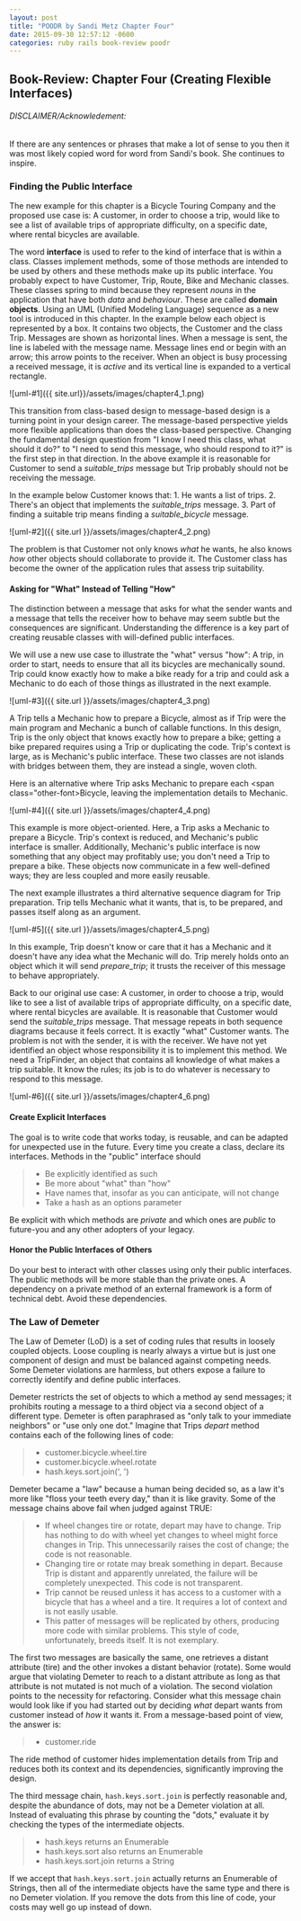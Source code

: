 ```yaml
---
layout: post
title: "POODR by Sandi Metz Chapter Four"
date: 2015-09-30 12:57:12 -0600
categories: ruby rails book-review poodr
---
```


## Book-Review: Chapter Four (Creating Flexible Interfaces)

###### DISCLAIMER/Acknowledement:

If there are any sentences or phrases that make a lot of sense to you then it was
most likely copied word for word from Sandi's book. She continues to inspire.

### Finding the Public Interface

The new example for this chapter is a Bicycle Touring Company and the proposed use case is: A customer, in order to choose a trip, would like to see a list of available trips of appropriate difficulty, on a specific date, where rental bicycles are available.

The word **interface** is used to refer to the kind of interface that is within a class. Classes implement methods, some of those methods are intended to be used by others and these methods make up its public interface. You probably expect to have <span class="other-font">Customer, Trip, Route, Bike </span>and <span class="other-font">Mechanic </span>classes. These classes spring to mind because they represent *nouns* in the application that have both *data* and *behaviour*. These are called **domain objects**. Using an UML (Unified Modeling Language) sequence as a new tool is introduced in this chapter. In the example below each object is represented by a box. It contains two objects, the <span class="other-font">Customer</span> and the class <span class="other-font">Trip</span>. Messages are shown as horizontal lines. When a message is sent, the line is labeled with the message name. Message lines end or begin with an arrow; this arrow points to the receiver. When an object is busy processing a received message, it is *active* and its vertical line is expanded to a vertical rectangle.

![uml-#1]({{ site.url}}/assets/images/chapter4_1.png)

This transition from class-based design to message-based design is a turning point in your design career. The message-based perspective yields more flexible applications than does the class-based perspective. Changing the fundamental design question from "I know I need this class, what should it do?" to "I need to send this message, who should respond to it?" is the first step in that direction. In the above example it is reasonable for <span class="other-font">Customer</span> to send a *suitable_trips* message but <span class="other-font">Trip</span> probably should not be receiving the message.

In the example below <span class="other-font">Customer</span> knows that: 1. He wants a list of trips. 2. There's an object that implements the *suitable_trips* message. 3. Part of finding a suitable trip means finding a *suitable_bicycle* message.

![uml-#2]({{ site.url }}/assets/images/chapter4_2.png)

The problem is that <span class="other-font">Customer</span> not only knows *what* he wants, he also knows *how* other objects should collaborate to provide it. The <span class="other-font">Customer</span> class has become the owner of the application rules that assess trip suitability.

#### Asking for "What" Instead of Telling "How" ####

The distinction between a message that asks for what the sender wants and a message that tells the receiver how to behave may seem subtle but the consequences are significant. Understanding the difference is a key part of creating reusable classes with will-defined public interfaces.

We will use a new use case to illustrate the "what" versus "how": A trip, in order to start, needs to ensure that all its bicycles are mechanically sound. <span class="other-font">Trip</span> could know exactly how to make a bike ready for a trip and could ask a <span class="other-font">Mechanic</span> to do each of those things as illustrated in the next example.

![uml-#3]({{ site.url }}/assets/images/chapter4_3.png)

A <span class="other-font">Trip</span> tells a <span class="other-font">Mechanic</span> how to prepare a <span class="other-font">Bicycle</span>, almost as if <span class="other-font">Trip</span> were the main program and <span class="other-font">Mechanic</span> a bunch of callable functions. In this design, <span class="other-font">Trip</span> is the only object that knows exactly how to prepare a bike; getting a bike prepared requires using a <span class="other-font">Trip</span> or duplicating the code. <span class="other-font">Trip's</span> context is large, as is <span class="other-font">Mechanic's</span> public interface. These two classes are not islands with bridges between them, they are instead a single, woven cloth.

Here is an alternative where <span class="other-font">Trip</span> asks <span class="other-font">Mechanic</span> to prepare each <span class="other-font>Bicycle</span>, leaving the implementation details to <span class="other-font">Mechanic</span>.

![uml-#4]({{ site.url }}/assets/images/chapter4_4.png)

This example is more object-oriented. Here, a <span class="other-font">Trip</span> asks a <span class="other-font">Mechanic</span> to prepare a <span class="other-font">Bicycle</span>. <span class="other-font">Trip's</span> context is reduced, and <span class="other-font">Mechanic's</span> public interface is smaller. Additionally, <span class="other-font">Mechanic's</span> public interface is now something that any object may profitably use; you don't need a <span class="other-font">Trip</span> to prepare a bike. These objects now communicate in a few well-defined ways; they are less coupled and more easily reusable.

The next example illustrates a third alternative sequence diagram for <span class="other-font">Trip</span> preparation. <span class="other-font">Trip</span> tells <span class="other-font">Mechanic</span> what it wants, that is, to be prepared, and passes itself along as an argument.

![uml-#5]({{ site.url }}/assets/images/chapter4_5.png)

In this example, <span class="other-font">Trip</span> doesn't know or care that it has a <span class="other-font">Mechanic</span> and it doesn't have any idea what the <span class="other-font">Mechanic</span> will do. <span class="other-font">Trip</span> merely holds onto an object which it will send *prepare_trip*; it trusts the receiver of this message to behave appropriately.

Back to our original use case: A customer, in order to choose a trip, would like to see a list of available trips of appropriate difficulty, on a specific date, where rental bicycles are available. It is reasonable that <span class="other-font">Customer </span>would send the *suitable_trips* message. That message repeats in both sequence diagrams because it feels correct. It is exactly "what" <span class="other-font">Customer </span>wants. The problem is not with the sender, it is with the receiver. We have not yet identified an object whose responsibility it is to implement this method. We need a <span class="other-font">TripFinder</span>, an object that contains all knowledge of what makes a trip suitable. It know the rules; its job is to do whatever is necessary to respond to this message.

![uml-#6]({{ site.url }}/assets/images/chapter4_6.png)

#### Create Explicit Interfaces

The goal is to write code that works today, is reusable, and can be adapted for unexpected use in the future. Every time you create a class, declare its interfaces. Methods in the "public" interface should

  >  - Be explicitly identified as such
  >  - Be more about "what" than "how"
  >  - Have names that, insofar as you can anticipate, will not change
  >  - Take a hash as an options parameter

Be explicit with which methods are *private* and which ones are *public* to future-you and any other adopters of your legacy.

#### Honor the Public Interfaces of Others

Do your best to interact with other classes using only their public interfaces. The public methods will be more stable than the private ones. A dependency on a private method of an external framework is a form of technical debt. Avoid these dependencies.

### The Law of Demeter

The Law of Demeter (LoD) is a set of coding rules that results in loosely coupled objects. Loose coupling is nearly always a virtue but is just one component of design and must be balanced against competing needs. Some Demeter violations are harmless, but others expose a failure to correctly identify and define public interfaces.

Demeter restricts the set of objects to which a method ay send messages; it prohibits routing a message to a third object via a second object of a different type. Demeter is often paraphrased as "only talk to your immediate neighbors" or "use only one dot." Imagine that Trips *depart* method contains each of the following lines of code:

  >  - customer.bicycle.wheel.tire
  >  - customer.bicycle.wheel.rotate
  >  - hash.keys.sort.join(', ')

Demeter became a "law" because a human being decided so, as a law it's more like "floss your teeth every day," than it is like gravity. Some of the message chains above fail when judged against TRUE:

  >  - If wheel changes tire or rotate, depart may have to change. Trip has nothing to do with wheel yet changes to wheel might force changes in Trip. This unnecessarily raises the cost of change; the code is not reasonable.
  >  - Changing tire or rotate may break something in depart. Because Trip is distant and apparently unrelated, the failure will be completely unexpected. This code is not transparent.
  >  - Trip cannot be reused unless it has access to a customer with a bicycle that has a wheel and a tire. It requires a lot of context and is not easily usable.
  >  - This patter of messages will be replicated by others, producing more code with similar problems. This style of code, unfortunately, breeds itself. It is not exemplary.

The first two messages are basically the same, one retrieves a distant attribute (tire) and the other invokes a distant behavior (rotate). Some would argue that violating Demeter to reach to a distant attribute as long as that attribute is not mutated is not much of a violation. The second violation points to the necessity for refactoring.  Consider what this message chain would look like if you had started out by deciding *what* depart wants from customer instead of *how* it wants it. From a message-based point of view, the answer is:

  > - customer.ride

The ride method of customer hides implementation details from Trip and reduces both its context and its dependencies, significantly improving the design.

The third message chain, `` hash.keys.sort.join `` is perfectly reasonable and, despite the abundance of dots, may not be a Demeter violation at all. Instead of evaluating this phrase by counting the "dots," evaluate it by checking the types of the intermediate objects.

  > - hash.keys returns an Enumerable
  > - hash.keys.sort also returns an Enumerable
  > - hash.keys.sort.join returns a String

If we accept that `` hash.keys.sort.join `` actually returns an <span class="other-font">Enumerable</span> of <span class="other-font">Strings</span>, then all of the intermediate objects have the same type and there is no Demeter violation. If you remove the dots from this line of code, your costs may well go up instead of down.
